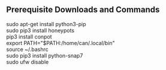 ## Prerequisite Downloads and Commands
sudo apt-get install python3-pip \
sudo pip3 install honeypots \
pip3 install conpot \
export PATH="$PATH:/home/can/.local/bin" \
source ~/.bashrc \
sudo pip3 install python-snap7 \
sudo ufw disable
